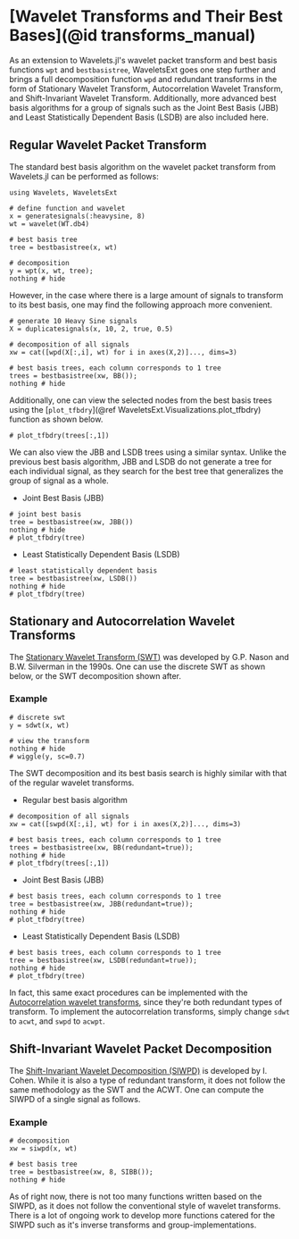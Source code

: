 # [Wavelet Transforms and Their Best Bases](@id transforms_manual)
As an extension to Wavelets.jl's wavelet packet transform and best basis functions `wpt` and `bestbasistree`, WaveletsExt goes one step further and brings a full decomposition function `wpd` and redundant transforms in the form of Stationary Wavelet Transform, Autocorrelation Wavelet Transform, and Shift-Invariant Wavelet Transform. Additionally, more advanced best basis algorithms for a group of signals such as the Joint Best Basis (JBB) and Least Statistically Dependent Basis (LSDB) are also included here.

## Regular Wavelet Packet Transform

The standard best basis algorithm on the wavelet packet transform from Wavelets.jl can be performed as follows:
```@example wt
using Wavelets, WaveletsExt

# define function and wavelet
x = generatesignals(:heavysine, 8)
wt = wavelet(WT.db4)

# best basis tree
tree = bestbasistree(x, wt)

# decomposition
y = wpt(x, wt, tree); 
nothing # hide
```

However, in the case where there is a large amount of signals to transform to its best basis, one may find the following approach more convenient.
```@example wt
# generate 10 Heavy Sine signals
X = duplicatesignals(x, 10, 2, true, 0.5)

# decomposition of all signals
xw = cat([wpd(X[:,i], wt) for i in axes(X,2)]..., dims=3)

# best basis trees, each column corresponds to 1 tree
trees = bestbasistree(xw, BB()); 
nothing # hide
```

Additionally, one can view the selected nodes from the best basis trees using the [`plot_tfbdry`](@ref WaveletsExt.Visualizations.plot_tfbdry) function as shown below.
```@example wt
# plot_tfbdry(trees[:,1])
```

We can also view the JBB and LSDB trees using a similar syntax. Unlike the previous best basis algorithm, JBB and LSDB do not generate a tree for each individual signal, as they search for the best tree that generalizes the group of signal as a whole.

* Joint Best Basis (JBB)
```@example wt
# joint best basis
tree = bestbasistree(xw, JBB())
nothing # hide
# plot_tfbdry(tree)
```

* Least Statistically Dependent Basis (LSDB)
```@example wt
# least statistically dependent basis
tree = bestbasistree(xw, LSDB())
nothing # hide
# plot_tfbdry(tree)
```

## Stationary and Autocorrelation Wavelet Transforms
The [Stationary Wavelet Transform (SWT)](https://link.springer.com/chapter/10.1007/978-1-4612-2544-7_17) was developed by G.P. Nason and B.W. Silverman in the 1990s. One can use the discrete SWT as shown below, or the SWT decomposition shown after.
### Example
```@example wt
# discrete swt
y = sdwt(x, wt)

# view the transform
nothing # hide
# wiggle(y, sc=0.7)
```

The SWT decomposition and its best basis search is highly similar with that of the regular wavelet transforms.
* Regular best basis algorithm
```@example wt
# decomposition of all signals
xw = cat([swpd(X[:,i], wt) for i in axes(X,2)]..., dims=3)

# best basis trees, each column corresponds to 1 tree
trees = bestbasistree(xw, BB(redundant=true)); 
nothing # hide
# plot_tfbdry(trees[:,1])
```

* Joint Best Basis (JBB)
```@example wt
# best basis trees, each column corresponds to 1 tree
tree = bestbasistree(xw, JBB(redundant=true)); 
nothing # hide
# plot_tfbdry(tree)
```

* Least Statistically Dependent Basis (LSDB)
```@example wt
# best basis trees, each column corresponds to 1 tree
tree = bestbasistree(xw, LSDB(redundant=true)); 
nothing # hide
# plot_tfbdry(tree)
```

In fact, this same exact procedures can be implemented with the [Autocorrelation wavelet transforms](https://www.math.ucdavis.edu/~saito/publications/saito_acs_spie.pdf), since they're both redundant types of transform. To implement the autocorrelation transforms, simply change `sdwt` to `acwt`, and `swpd` to `acwpt`.

## Shift-Invariant Wavelet Packet Decomposition
The [Shift-Invariant Wavelet Decomposition (SIWPD)](https://israelcohen.com/wp-content/uploads/2018/05/ICASSP95.pdf) is developed by I. Cohen. While it is also a type of redundant transform, it does not follow the same methodology as the SWT and the ACWT. One can compute the SIWPD of a single signal as follows.
### Example
```@example wt
# decomposition
xw = siwpd(x, wt)

# best basis tree
tree = bestbasistree(xw, 8, SIBB());
nothing # hide
```

As of right now, there is not too many functions written based on the SIWPD, as it does not follow the conventional style of wavelet transforms. There is a lot of ongoing work to develop more functions catered for the SIWPD such as it's inverse transforms and group-implementations.